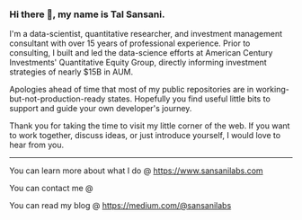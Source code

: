 ### Hi there 👋, my name is Tal Sansani.

I'm a data-scientist, quantitative researcher, and investment management consultant with over 15 years of professional experience. Prior to consulting, I built and led the data-science efforts at American Century Investments' Quantitative Equity Group, directly informing investment strategies of nearly $15B in AUM.

Apologies ahead of time that most of my public repositories are in working-but-not-production-ready states. Hopefully you find useful little bits to support and guide your own developer's journey.

Thank you for taking the time to visit my little corner of the web. If you want to work together, discuss ideas, or just introduce yourself, I would love to hear from you.

<hr>

You can learn more about what I do @ https://www.sansanilabs.com

You can contact me @ 

You can read my blog @ https://medium.com/@sansanilabs
